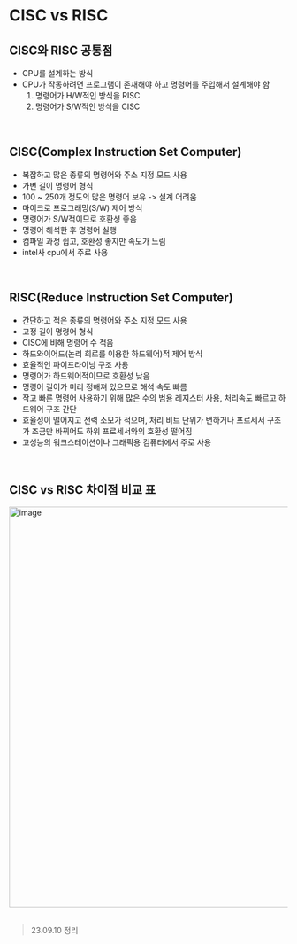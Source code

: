 # CISC vs RISC

## CISC와 RISC 공통점

* CPU를 설계하는 방식
* CPU가 작동하려면 프로그램이 존재해야 하고 명령어를 주입해서 설계해야 함
  1) 명령어가 H/W적인 방식을 RISC
  2) 명령어가 S/W적인 방식을 CISC
<br>

## CISC(Complex Instruction Set Computer)

* 복잡하고 많은 종류의 명령어와 주소 지정 모드 사용
* 가변 길이 명령어 형식
* 100 ~ 250개 정도의 많은 명령어 보유 -> 설계 어려움
* 마이크로 프로그래밍(S/W) 제어 방식
* 명령어가 S/W적이므로 호환성 좋음
* 명령어 해석한 후 명령어 실행
* 컴파일 과정 쉽고, 호환성 좋지만 속도가 느림
* intel사 cpu에서 주로 사용
<br>

## RISC(Reduce Instruction Set Computer)

* 간단하고 적은 종류의 명령어와 주소 지정 모드 사용
* 고정 길이 명령어 형식
* CISC에 비해 명령어 수 적음
* 하드와이어드(논리 회로를 이용한 하드웨어)적 제어 방식
* 효율적인 파이프라이닝 구조 사용
* 명령어가 하드웨어적이므로 호환성 낮음
* 명령어 길이가 미리 정해져 있으므로 해석 속도 빠름
* 작고 빠른 명령어 사용하기 위해 많은 수의 범용 레지스터 사용, 처리속도 빠르고 하드웨어 구조 간단
* 효율성이 떨어지고 전력 소모가 적으며, 처리 비트 단위가 변하거나 프로세서 구조가 조금만 바뀌어도 하위 프로세서와의 호환성 떨어짐
* 고성능의 워크스테이션이나 그래픽용 컴퓨터에서 주로 사용
<br>

## CISC vs RISC 차이점 비교 표
<img width="723" alt="image" src="https://github.com/starbc0720/TIL/assets/57441201/e2c2a6ca-9ba8-4cd7-ae35-38f8afc6aa62">

<br>
<br>


> 23.09.10 정리
